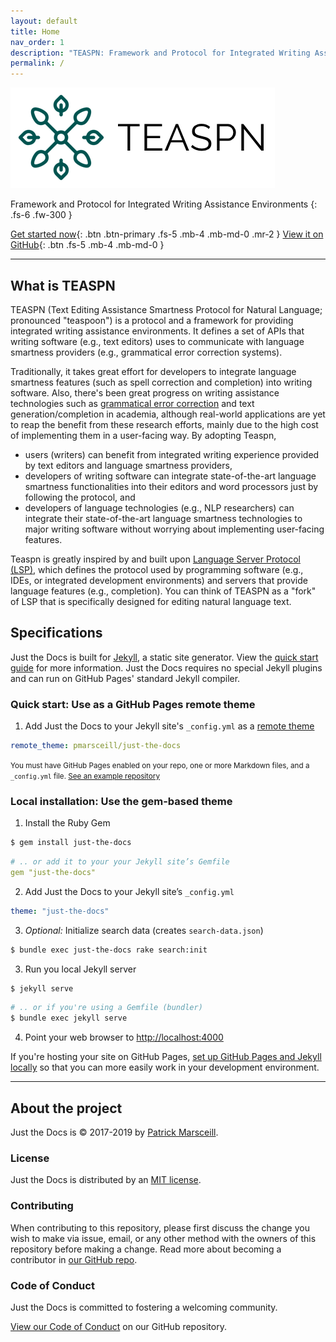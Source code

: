 ```yaml
---
layout: default
title: Home
nav_order: 1
description: "TEASPN: Framework and Protocol for Integrated Writing Assistance Environments"
permalink: /
---
```


![TEASPN logo](logo.png)

Framework and Protocol for Integrated Writing Assistance Environments
{: .fs-6 .fw-300 }

[Get started now](#getting-started){: .btn .btn-primary .fs-5 .mb-4 .mb-md-0 .mr-2 } [View it on GitHub](https://github.com/pmarsceill/just-the-docs){: .btn .fs-5 .mb-4 .mb-md-0 }

---

## What is TEASPN

TEASPN (Text Editing Assistance Smartness Protocol for Natural Language; pronounced "teaspoon") is a protocol and a framework for providing integrated writing assistance environments. It defines a set of APIs that writing software (e.g., text editors) uses to communicate with language smartness providers (e.g., grammatical error correction systems).

Traditionally, it takes great effort for developers to integrate language smartness features (such as spell correction and completion) into writing software. Also, there's been great progress on writing assistance technologies such as [grammatical error correction](http://nlpprogress.com/english/grammatical_error_correction.html) and text generation/completion in academia, although real-world applications are yet to reap the benefit from these research efforts, mainly due to the high cost of implementing them in a user-facing way. By adopting Teaspn,

* users (writers) can benefit from integrated writing experience provided by text editors and language smartness providers, 
* developers of writing software can integrate state-of-the-art language smartness functionalities into their editors and word processors just by following the protocol, and 
* developers of language technologies (e.g., NLP researchers) can integrate their state-of-the-art language smartness technologies to major writing software without worrying about implementing user-facing features.

Teaspn is greatly inspired by and built upon [Language Server Protocol (LSP)](https://microsoft.github.io/language-server-protocol/), which defines the protocol used by programming software (e.g., IDEs, or integrated development environments) and servers that provide language features (e.g., completion). You can think of TEASPN as a "fork" of LSP that is specifically designed for editing natural language text.


## Specifications

Just the Docs is built for [Jekyll](https://jekyllrb.com), a static site generator. View the [quick start guide](https://jekyllrb.com/docs/) for more information. Just the Docs requires no special Jekyll plugins and can run on GitHub Pages' standard Jekyll compiler.

### Quick start: Use as a GitHub Pages remote theme

1. Add Just the Docs to your Jekyll site's `_config.yml` as a [remote theme](https://blog.github.com/2017-11-29-use-any-theme-with-github-pages/)
```yaml
remote_theme: pmarsceill/just-the-docs
```
<small>You must have GitHub Pages enabled on your repo, one or more Markdown files, and a `_config.yml` file. [See an example repository](https://github.com/pmarsceill/jtd-remote)</small>

### Local installation: Use the gem-based theme

1. Install the Ruby Gem
```bash
$ gem install just-the-docs
```
```yaml
# .. or add it to your your Jekyll site’s Gemfile
gem "just-the-docs"
```
2. Add Just the Docs to your Jekyll site’s `_config.yml`
```yaml
theme: "just-the-docs"
```
3. _Optional:_ Initialize search data (creates `search-data.json`)
```bash
$ bundle exec just-the-docs rake search:init
```
3. Run you local Jekyll server
```bash
$ jekyll serve
```
```bash
# .. or if you're using a Gemfile (bundler)
$ bundle exec jekyll serve
```
4. Point your web browser to [http://localhost:4000](http://localhost:4000)

If you're hosting your site on GitHub Pages, [set up GitHub Pages and Jekyll locally](https://help.github.com/en/articles/setting-up-your-github-pages-site-locally-with-jekyll) so that you can more easily work in your development environment.

---

## About the project

Just the Docs is &copy; 2017-2019 by [Patrick Marsceill](http://patrickmarsceill.com).

### License

Just the Docs is distributed by an [MIT license](https://github.com/pmarsceill/just-the-docs/tree/master/LICENSE.txt).

### Contributing

When contributing to this repository, please first discuss the change you wish to make via issue,
email, or any other method with the owners of this repository before making a change. Read more about becoming a contributor in [our GitHub repo](https://github.com/pmarsceill/just-the-docs#contributing).

### Code of Conduct

Just the Docs is committed to fostering a welcoming community.

[View our Code of Conduct](https://github.com/pmarsceill/just-the-docs/tree/master/CODE_OF_CONDUCT.md) on our GitHub repository.
